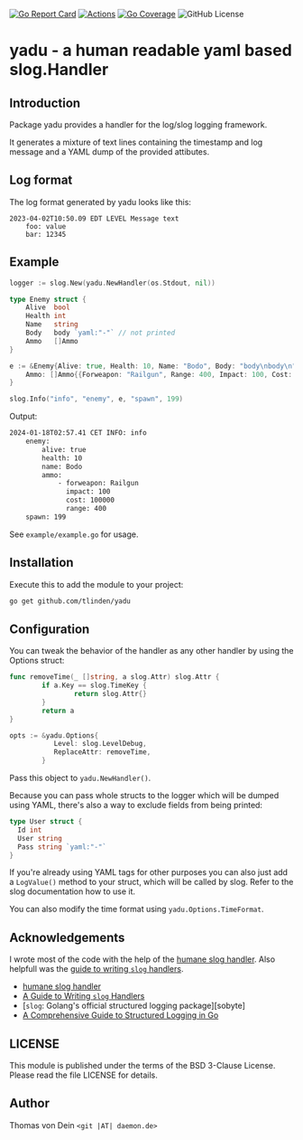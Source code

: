 [![Go Report Card](https://goreportcard.com/badge/github.com/tlinden/yadu)](https://goreportcard.com/report/github.com/tlinden/yadu) 
[![Actions](https://github.com/tlinden/yadu/actions/workflows/ci.yaml/badge.svg)](https://github.com/tlinden/yadu/actions)
[![Go Coverage](https://github.com/tlinden/yadu/wiki/coverage.svg)](https://raw.githack.com/wiki/tlinden/yadu/coverage.html)
![GitHub License](https://img.shields.io/github/license/tlinden/yadu)

# yadu - a human readable yaml based slog.Handler

## Introduction

Package yadu provides a handler for the log/slog logging framework.

It generates a  mixture of text lines containing  the timestamp and
log message and a YAML dump of the provided attibutes.

## Log format

The log format generated by yadu looks like this:

```
2023-04-02T10:50.09 EDT LEVEL Message text
    foo: value
    bar: 12345
```

## Example

```go
logger := slog.New(yadu.NewHandler(os.Stdout, nil))

type Enemy struct {
    Alive  bool
    Health int
    Name   string
    Body   body `yaml:"-"` // not printed
    Ammo   []Ammo
}

e := &Enemy{Alive: true, Health: 10, Name: "Bodo", Body: "body\nbody\n",
    Ammo: []Ammo{{Forweapon: "Railgun", Range: 400, Impact: 100, Cost: 100000}},
}

slog.Info("info", "enemy", e, "spawn", 199)
```

Output:

```sh
2024-01-18T02:57.41 CET INFO: info 
    enemy:
        alive: true
        health: 10
        name: Bodo
        ammo:
            - forweapon: Railgun
              impact: 100
              cost: 100000
              range: 400
    spawn: 199
```

See `example/example.go` for usage.

## Installation

Execute this to add the module to your project:
```sh
go get github.com/tlinden/yadu
```

## Configuration

You can tweak the behavior of the handler as any other handler by using the Options struct:

```go
func removeTime(_ []string, a slog.Attr) slog.Attr {
        if a.Key == slog.TimeKey {
                return slog.Attr{}
        }
        return a
}

opts := &yadu.Options{
           Level: slog.LevelDebug,
           ReplaceAttr: removeTime,
        }
```

Pass this object to `yadu.NewHandler()`.

Because you can pass whole structs  to the logger which will be dumped
using YAML, there's also a way to exclude fields from being printed:

```go
type User struct {
  Id int
  User string
  Pass string `yaml:"-"`
}
```

If you're already using YAML tags for other purposes you can also just
add a  `LogValue()` method  to your  struct, which  will be  called by
slog. Refer to the slog documentation how to use it.

You can also modify the time format using `yadu.Options.TimeFormat`.

## Acknowledgements

I  wrote  most  of  the  code  with  the  help  of  the  [humane  slog
handler][humane]. Also helpfull was the  [guide to writing `slog` handlers][guide].

+ [humane slog handler][humane]
+ [A Guide to Writing `slog` Handlers][guide]
+ [`slog`: Golang's official structured logging package][sobyte]
+ [A Comprehensive Guide to Structured Logging in Go][betterstack]

[humane]: https://github.com/telemachus/humane/tree/main
[guide]: https://github.com/golang/example/tree/master/slog-handler-guide
[mrkaran]: https://mrkaran.dev/posts/structured-logging-in-go-with-slog/
[betterstack]: https://betterstack.com/community/guides/logging/logging-in-go/


## LICENSE

This  module  is  published  under  the  terms  of  the  BSD  3-Clause
License. Please read the file LICENSE for details.

## Author

Thomas von Dein `<git |AT| daemon.de>`

